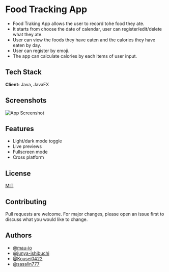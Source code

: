 
# Food Tracking App

- Food Traking App allows the user to record tohe food they ate.
- It starts from choose the date of calendar, user can register/edit/delete what they ate.
- User can view the foods they have eaten and the calories they have eaten by day.
- User can register by emoji.
- The app can calculate calories by each items of user input.


## Tech Stack

**Client:** Java, JavaFX

## Screenshots

![App Screenshot](https://via.placeholder.com/468x300?text=App+Screenshot+Here)


## Features

- Light/dark mode toggle
- Live previews
- Fullscreen mode
- Cross platform


## License

[MIT](https://choosealicense.com/licenses/mit/)


## Contributing

Pull requests are welcome. For major changes, please open an issue first to discuss what you would like to change.


## Authors

- [@mau-io](https://www.github.com/mau-io)
- [@junya-ishibuchi](https://github.com/junya-ishibuchi)
- [@Kousei0422](https://github.com/Kousei0422)
- [@sasalin777](https://github.com/sasalin777)
